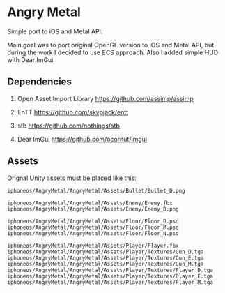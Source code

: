 # Angry Metal
Simple port to iOS and Metal API.

Main goal was to port original OpenGL version to iOS and Metal API, but during the work I decided to use ECS approach. Also I added simple HUD with Dear ImGui.

## Dependencies
1. Open Asset Import Library
https://github.com/assimp/assimp

2. EnTT
https://github.com/skypjack/entt

3. stb
https://github.com/nothings/stb

4. Dear ImGui
https://github.com/ocornut/imgui

## Assets
Orignal Unity assets must be placed like this:

```
iphoneos/AngryMetal/AngryMetal/Assets/Bullet/Bullet_D.png

iphoneos/AngryMetal/AngryMetal/Assets/Enemy/Enemy.fbx
iphoneos/AngryMetal/AngryMetal/Assets/Enemy/Enemy_D.png

iphoneos/AngryMetal/AngryMetal/Assets/Floor/Floor_D.psd
iphoneos/AngryMetal/AngryMetal/Assets/Floor/Floor_M.psd
iphoneos/AngryMetal/AngryMetal/Assets/Floor/Floor_N.psd

iphoneos/AngryMetal/AngryMetal/Assets/Player/Player.fbx
iphoneos/AngryMetal/AngryMetal/Assets/Player/Textures/Gun_D.tga
iphoneos/AngryMetal/AngryMetal/Assets/Player/Textures/Gun_E.tga
iphoneos/AngryMetal/AngryMetal/Assets/Player/Textures/Gun_M.tga
iphoneos/AngryMetal/AngryMetal/Assets/Player/Textures/Player_D.tga
iphoneos/AngryMetal/AngryMetal/Assets/Player/Textures/Player_E.tga
iphoneos/AngryMetal/AngryMetal/Assets/Player/Textures/Player_M.tga
```

